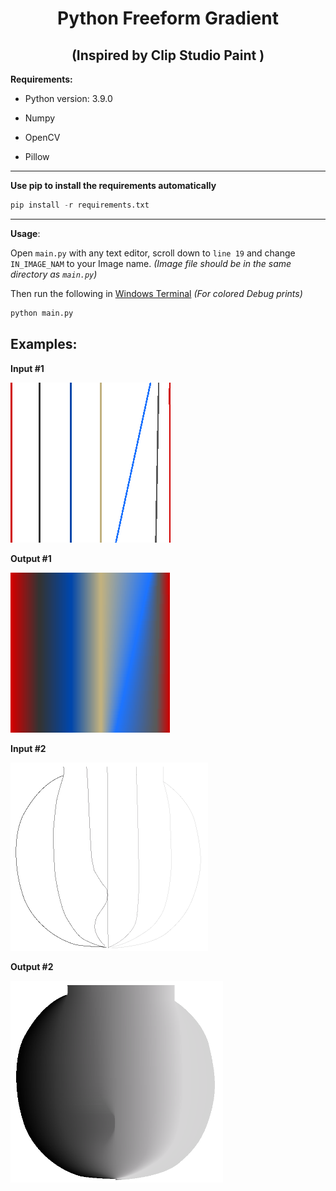 <center><h1>Python Freeform Gradient</h1></center>

<center><h2>(Inspired by Clip Studio Paint )</h2></center>



**Requirements:**

- Python version: 3.9.0

- Numpy

- OpenCV

- Pillow

---

  **Use pip to install the requirements automatically**

```python
pip install -r requirements.txt
```

---

**Usage**:

Open `main.py` with any text editor, scroll down to `line 19` and change `IN_IMAGE_NAM` to your Image name. *(Image file should be in the same directory as `main.py`)*

Then run the following in [Windows Terminal](https://github.com/microsoft/terminal) *(For colored Debug prints)*

```python
python main.py
```

## Examples:

**Input #1**

![demo_10.png](imgs\demo_10.png)

**Output #1**

![demo_10_UPDATED.png](imgs\demo_10_UPDATED.png)

**Input #2**

<img title="" src="imgs\Face_Shadow_input.png" alt="Face_Shadow_input.png" width="316">

**Output #2**

<img title="" src="imgs\Face_Shadow_input_UPDATED.png" alt="Face_Shadow_input_UPDATED.png" width="340">
